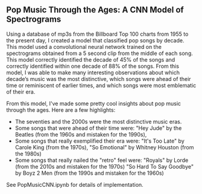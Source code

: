 ## Pop Music Through the Ages: A CNN Model of Spectrograms

Using a database of mp3s from the Billboard Top 100 charts from 1955 to the present day, I created a model that classified pop songs by decade.  This model used a convolutional neural network trained on the spectrograms obtained from a 5 second clip from the middle of each song.  This model correctly identified the decade of 45% of the songs and correctly identified within one decade of 88% of the songs.  From this model, I was able to make many interesting observations about which decade’s music was the most distinctive, which songs were ahead of their time or reminiscent of earlier times, and which songs were most emblematic of their era.

From this model, I've made some pretty cool insights about pop music through the ages.  Here are a few highlights:

* The seventies and the 2000s were the most distinctive music eras.  
* Some songs that were ahead of their time were:
    "Hey Jude" by the Beatles (from the 1960s and mistaken for the 1990s),
* Some songs that really exemplified their era were:
    "It's Too Late" by Carole King (from the 1970s),
    "So Emotional" by Whitney Houston (from the 1980s) 
* Some songs that really nailed the "retro" feel were:
    "Royals" by Lorde (from the 2010s and mistaken for the 1970s)
    "So Hard To Say Goodbye" by Boyz 2 Men (from the 1990s and mistaken for the 1960s)
    
See PopMusicCNN.ipynb for details of implementation.
